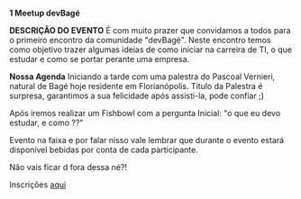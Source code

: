 **1 Meetup devBagé**

**DESCRIÇÃO DO EVENTO**
É com muito prazer que convidamos a todos para o primeiro encontro da comunidade "devBagé".
Neste encontro temos como objetivo trazer algumas ideias de como iniciar na carreira de TI, o que estudar e como se portar perante uma empresa.

**Nossa Agenda**
Iniciando a tarde com uma palestra do Pascoal Vernieri, natural de Bagé hoje residente em Florianópolis. 
Titulo da Palestra é surpresa, garantimos a sua felicidade após assisti-la, pode confiar ;)

Após iremos realizar um Fishbowl com a pergunta Inicial: "o que eu devo estudar, e como ??"

Evento na faixa e por falar nisso vale lembrar que durante o evento estará disponível bebidas por conta de cada participante.

Não vais ficar d fora dessa né?!

Inscrições [aqui](https://www.sympla.com.br/1-meetup-devbage__634580)